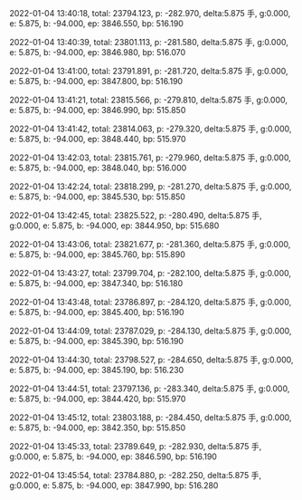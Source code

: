 2022-01-04 13:40:18, total: 23794.123, p: -282.970, delta:5.875 手, g:0.000, e: 5.875, b: -94.000, ep: 3846.550, bp: 516.190

2022-01-04 13:40:39, total: 23801.113, p: -281.580, delta:5.875 手, g:0.000, e: 5.875, b: -94.000, ep: 3846.980, bp: 516.070

2022-01-04 13:41:00, total: 23791.891, p: -281.720, delta:5.875 手, g:0.000, e: 5.875, b: -94.000, ep: 3847.800, bp: 516.190

2022-01-04 13:41:21, total: 23815.566, p: -279.810, delta:5.875 手, g:0.000, e: 5.875, b: -94.000, ep: 3846.990, bp: 515.850

2022-01-04 13:41:42, total: 23814.063, p: -279.320, delta:5.875 手, g:0.000, e: 5.875, b: -94.000, ep: 3848.440, bp: 515.970

2022-01-04 13:42:03, total: 23815.761, p: -279.960, delta:5.875 手, g:0.000, e: 5.875, b: -94.000, ep: 3848.040, bp: 516.000

2022-01-04 13:42:24, total: 23818.299, p: -281.270, delta:5.875 手, g:0.000, e: 5.875, b: -94.000, ep: 3845.530, bp: 515.850

2022-01-04 13:42:45, total: 23825.522, p: -280.490, delta:5.875 手, g:0.000, e: 5.875, b: -94.000, ep: 3844.950, bp: 515.680

2022-01-04 13:43:06, total: 23821.677, p: -281.360, delta:5.875 手, g:0.000, e: 5.875, b: -94.000, ep: 3845.760, bp: 515.890

2022-01-04 13:43:27, total: 23799.704, p: -282.100, delta:5.875 手, g:0.000, e: 5.875, b: -94.000, ep: 3847.340, bp: 516.180

2022-01-04 13:43:48, total: 23786.897, p: -284.120, delta:5.875 手, g:0.000, e: 5.875, b: -94.000, ep: 3845.400, bp: 516.190

2022-01-04 13:44:09, total: 23787.029, p: -284.130, delta:5.875 手, g:0.000, e: 5.875, b: -94.000, ep: 3845.390, bp: 516.190

2022-01-04 13:44:30, total: 23798.527, p: -284.650, delta:5.875 手, g:0.000, e: 5.875, b: -94.000, ep: 3845.190, bp: 516.230

2022-01-04 13:44:51, total: 23797.136, p: -283.340, delta:5.875 手, g:0.000, e: 5.875, b: -94.000, ep: 3844.420, bp: 515.970

2022-01-04 13:45:12, total: 23803.188, p: -284.450, delta:5.875 手, g:0.000, e: 5.875, b: -94.000, ep: 3842.350, bp: 515.850

2022-01-04 13:45:33, total: 23789.649, p: -282.930, delta:5.875 手, g:0.000, e: 5.875, b: -94.000, ep: 3846.590, bp: 516.190

2022-01-04 13:45:54, total: 23784.880, p: -282.250, delta:5.875 手, g:0.000, e: 5.875, b: -94.000, ep: 3847.990, bp: 516.280